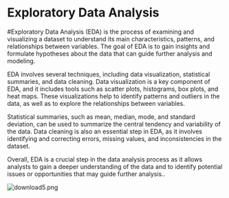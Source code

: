 # Exploratory Data Analysis
#Exploratory Data Analysis (EDA) is the process of examining and visualizing a dataset to understand its main characteristics, patterns, and relationships between variables. The goal of EDA is to gain insights and formulate hypotheses about the data that can guide further analysis and modeling.

EDA involves several techniques, including data visualization, statistical summaries, and data cleaning. Data visualization is a key component of EDA, and it includes tools such as scatter plots, histograms, box plots, and heat maps. These visualizations help to identify patterns and outliers in the data, as well as to explore the relationships between variables.

Statistical summaries, such as mean, median, mode, and standard deviation, can be used to summarize the central tendency and variability of the data. Data cleaning is also an essential step in EDA, as it involves identifying and correcting errors, missing values, and inconsistencies in the dataset.

Overall, EDA is a crucial step in the data analysis process as it allows analysts to gain a deeper understanding of the data and to identify potential issues or opportunities that may guide further analysis..

![download5.png](image/download5)

